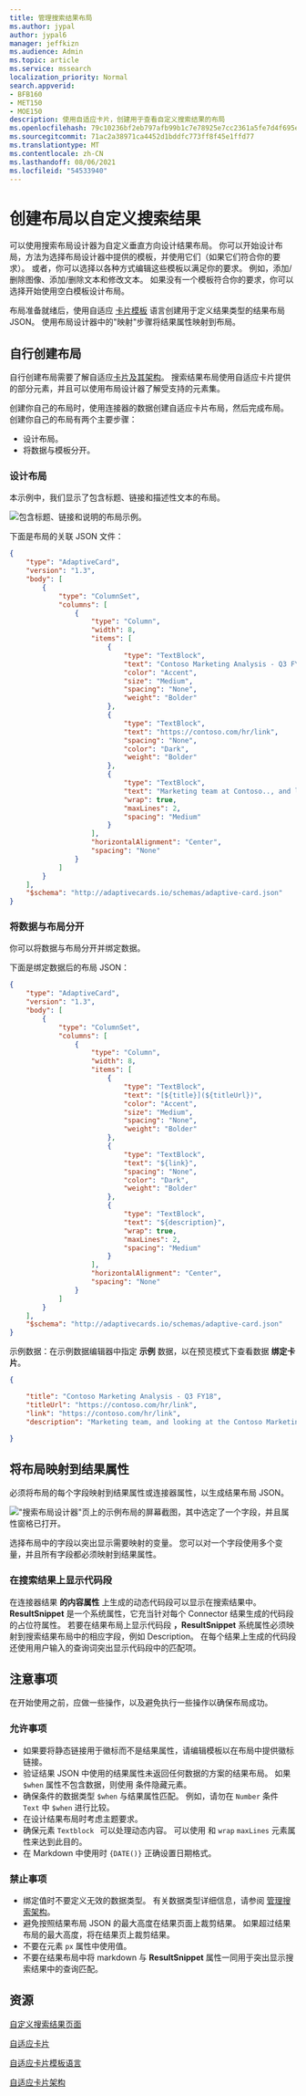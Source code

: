 ```yaml
---
title: 管理搜索结果布局
ms.author: jypal
author: jypal6
manager: jeffkizn
ms.audience: Admin
ms.topic: article
ms.service: mssearch
localization_priority: Normal
search.appverid:
- BFB160
- MET150
- MOE150
description: 使用自适应卡片，创建用于查看自定义搜索结果的布局
ms.openlocfilehash: 79c10236bf2eb797afb99b1c7e78925e7cc2361a5fe7d4f695eb739eaed13532
ms.sourcegitcommit: 71ac2a38971ca4452d1bddfc773ff8f45e1ffd77
ms.translationtype: MT
ms.contentlocale: zh-CN
ms.lasthandoff: 08/06/2021
ms.locfileid: "54533940"
---
```

<!-- markdownlint-disable no-hard-tabs -->
# <a name="create-a-layout-to-customize-search-results"></a>创建布局以自定义搜索结果

可以使用搜索布局设计器为自定义垂直方向设计结果布局。 你可以开始设计布局，方法为选择布局设计器中提供的模板，并使用它们（如果它们符合你的要求）。 或者，你可以选择以各种方式编辑这些模板以满足你的要求。 例如，添加/删除图像、添加/删除文本和修改文本。 如果没有一个模板符合你的要求，你可以选择开始使用空白模板设计布局。  

布局准备就绪后，使用自适应 [卡片模板](/adaptive-cards/templating/language) 语言创建用于定义结果类型的结果布局 JSON。 使用布局设计器中的"映射"步骤将结果属性映射到布局。  

## <a name="create-a-layout-on-your-own"></a>自行创建布局

自行创建布局需要了解自适应[卡片及其](/adaptive-cards/authoring-cards/getting-started)[架构](https://adaptivecards.io/explorer/)。 搜索结果布局使用自适应卡片提供的部分元素，并且可以使用布局设计器了解受支持的元素集。  

创建你自己的布局时，使用连接器的数据创建自适应卡片布局，然后完成布局。
创建你自己的布局有两个主要步骤：

- 设计布局。
- 将数据与模板分开。

### <a name="design-the-layout"></a>设计布局

本示例中，我们显示了包含标题、链接和描述性文本的布局。

![包含标题、链接和说明的布局示例。](media/Verts-ExampleLayout.png)

下面是布局的关联 JSON 文件：

```json
{
    "type": "AdaptiveCard",
    "version": "1.3",
    "body": [
        {
            "type": "ColumnSet",
            "columns": [
                {
                    "type": "Column",
                    "width": 8,
                    "items": [
                        {
                            "type": "TextBlock",
                            "text": "Contoso Marketing Analysis - Q3 FY18",
                            "color": "Accent",
                            "size": "Medium",
                            "spacing": "None",
                            "weight": "Bolder"
                        },
                        {
                            "type": "TextBlock",
                            "text": "https://contoso.com/hr/link",
                            "spacing": "None",
                            "color": "Dark",
                            "weight": "Bolder"
                        },
                        {
                            "type": "TextBlock",
                            "text": "Marketing team at Contoso.., and looking at the Contoso Marketing documents on the team site. This contains the data from FY20 and will taken over to FY21...Marketing Planning is ongoing for FY20..",
                            "wrap": true,
                            "maxLines": 2,
                            "spacing": "Medium"
                        }
                    ],
                    "horizontalAlignment": "Center",
                    "spacing": "None"
                }
            ]
        }
    ],
    "$schema": "http://adaptivecards.io/schemas/adaptive-card.json"
}
```

### <a name="separate-the-data-from-the-layout"></a>将数据与布局分开

你可以将数据与布局分开并绑定数据。

下面是绑定数据后的布局 JSON：

```json
{
    "type": "AdaptiveCard",
    "version": "1.3",
    "body": [
        {
            "type": "ColumnSet",
            "columns": [
                {
                    "type": "Column",
                    "width": 8,
                    "items": [
                        {
                            "type": "TextBlock",
                            "text": "[${title}](${titleUrl})",
                            "color": "Accent",
                            "size": "Medium",
                            "spacing": "None",
                            "weight": "Bolder"
                        },
                        {
                            "type": "TextBlock",
                            "text": "${link}",
                            "spacing": "None",
                            "color": "Dark",
                            "weight": "Bolder"
                        },
                        {
                            "type": "TextBlock",
                            "text": "${description}",
                            "wrap": true,
                            "maxLines": 2,
                            "spacing": "Medium"
                        }
                    ],
                    "horizontalAlignment": "Center",
                    "spacing": "None"
                }
            ]
        }
    ],
    "$schema": "http://adaptivecards.io/schemas/adaptive-card.json"
}
```

示例数据：在示例数据编辑器中指定 **示例** 数据，以在预览模式下查看数据 **绑定卡片**。

```json
{

    "title": "Contoso Marketing Analysis - Q3 FY18",
    "titleUrl": "https://contoso.com/hr/link",
    "link": "https://contoso.com/hr/link",
    "description": "Marketing team, and looking at the Contoso Marketing documents on the team site. Yo can't see right...Marketing Planning presentation?"

}
```

## <a name="map-the-layout-to-the-result-properties"></a>将布局映射到结果属性

必须将布局的每个字段映射到结果属性或连接器属性，以生成结果布局 JSON。

!["搜索布局设计器"页上的示例布局的屏幕截图，其中选定了一个字段，并且属性窗格已打开。](media/Verts-SearchLayoutDesigner.png)

选择布局中的字段以突出显示需要映射的变量。 您可以对一个字段使用多个变量，并且所有字段都必须映射到结果属性。

### <a name="show-snippet-on-search-result"></a>在搜索结果上显示代码段  

在连接器结果 **的内容属性** 上生成的动态代码段可以显示在搜索结果中。 **ResultSnippet** 是一个系统属性，它充当针对每个 Connector 结果生成的代码段的占位符属性。 若要在结果布局上显示代码段 **，ResultSnippet** 系统属性必须映射到搜索结果布局中的相应字段，例如 Description。 在每个结果上生成的代码段还使用用户输入的查询词突出显示代码段中的匹配项。

## <a name="things-to-consider"></a>注意事项

在开始使用之前，应做一些操作，以及避免执行一些操作以确保布局成功。

### <a name="do"></a>允许事项

- 如果要将静态链接用于徽标而不是结果属性，请编辑模板以在布局中提供徽标链接。
- 验证结果 JSON 中使用的结果属性未返回任何数据的方案的结果布局。 如果 `$when` 属性不包含数据，则使用 条件隐藏元素。  
- 确保条件的数据类型 `$when` 与结果属性匹配。 例如，请勿在 `Number` 条件 `Text` 中 `$when` 进行比较。  
- 在设计结果布局时考虑主题要求。  
- 确保元素 `Textblock`   可以处理动态内容。 可以使用 和 `wrap` `maxLines` 元素属性来达到此目的。
- 在 Markdown 中使用时 `{DATE()}` 正确设置日期格式。  

### <a name="dont"></a>禁止事项

- 绑定值时不要定义无效的数据类型。 有关数据类型详细信息，请参阅 [管理搜索架构](/sharepoint/search/manage-the-search-schema)。
- 避免按照结果布局 JSON 的最大高度在结果页面上裁剪结果。 如果超过结果布局的最大高度，将在结果页上裁剪结果。
- 不要在元素 `px` 属性中使用值。
- 不要在结果布局中将 markdown 与 **ResultSnippet** 属性一同用于突出显示搜索结果中的查询匹配。

## <a name="resources"></a>资源

[自定义搜索结果页面](customize-search-page.md)

[自适应卡片](/adaptive-cards/authoring-cards/getting-started)

[自适应卡片模板语言](/adaptive-cards/templating/language)

[自适应卡片架构](https://adaptivecards.io/explorer/)
